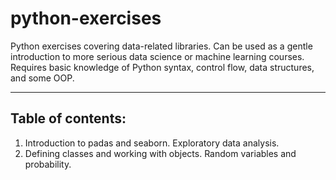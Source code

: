 # python-exercises
Python exercises covering data-related libraries. Can be used as a gentle introduction to more serious data science or machine learning courses. Requires basic knowledge of Python syntax, control flow, data structures, and some OOP.

***

## Table of contents:
1. Introduction to padas and seaborn. Exploratory data analysis.
2. Defining classes and working with objects. Random variables and probability.
